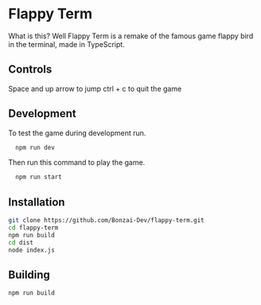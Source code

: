 
# Flappy Term

What is this? Well Flappy Term is a remake of the famous game flappy bird in the terminal, made in TypeScript.

## Controls

Space and up arrow to jump
ctrl + c to quit the game

## Development

To test the game during development run.

```bash
  npm run dev
```

Then run this command to play the game. 

```bash
  npm run start
```

## Installation
```bash
git clone https://github.com/Bonzai-Dev/flappy-term.git
cd flappy-term
npm run build
cd dist
node index.js
```

## Building

```bash
npm run build
```
